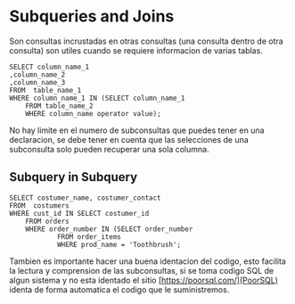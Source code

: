 # Subqueries and Joins

Son consultas incrustadas en otras consultas (una consulta dentro de otra consulta) son utiles cuando se requiere informacion de varias tablas.

~~~~Mysql
SELECT column_name_1
,column_name_2
,column_name_3
FROM  table_name_1
WHERE column_name_1 IN (SELECT column_name_1
    FROM table_name_2
    WHERE column_name operator value);
~~~~
No hay limite en el numero de subconsultas que puedes tener en una declaracion, se debe tener en cuenta que las selecciones de una subconsulta solo pueden recuperar una sola columna.

## Subquery in Subquery
~~~~Mysql
SELECT costumer_name, costumer_contact
FROM  costumers
WHERE cust_id IN SELECT costumer_id
    FROM orders
    WHERE order_number IN (SELECT order_number
            FROM order_items
            WHERE prod_name = 'Toothbrush';
~~~~

Tambien es importante hacer una buena identacion del codigo, esto facilita la lectura y comprension de las subconsultas, si se toma codigo SQL de algun sistema y no esta identado el sitio [https://poorsql.com/](PoorSQL) identa de forma automatica el codigo que le suministremos.



























